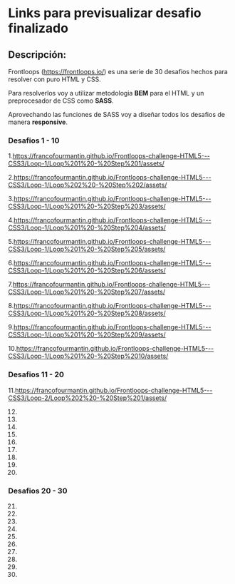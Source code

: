 # Links para previsualizar desafio finalizado

## Descripción:

Frontloops (https://frontloops.io/) es una serie de 30 desafios hechos para resolver con puro HTML y CSS.

Para resolverlos voy a utilizar metodologia **BEM** para el HTML y un preprocesador de CSS como **SASS**.

Aprovechando las funciones de SASS voy a diseñar todos los desafios de manera **responsive**.



### Desafios 1  - 10 ###



1.https://francofourmantin.github.io/Frontloops-challenge-HTML5---CSS3/Loop-1/Loop%201%20-%20Step%201/assets/

2.https://francofourmantin.github.io/Frontloops-challenge-HTML5---CSS3/Loop-1/Loop%202%20-%20Step%202/assets/

3.https://francofourmantin.github.io/Frontloops-challenge-HTML5---CSS3/Loop-1/Loop%201%20-%20Step%203/assets/  

4.https://francofourmantin.github.io/Frontloops-challenge-HTML5---CSS3/Loop-1/Loop%201%20-%20Step%204/assets/

5.https://francofourmantin.github.io/Frontloops-challenge-HTML5---CSS3/Loop-1/Loop%201%20-%20Step%205/assets/ 

6.https://francofourmantin.github.io/Frontloops-challenge-HTML5---CSS3/Loop-1/Loop%201%20-%20Step%206/assets/  

7.https://francofourmantin.github.io/Frontloops-challenge-HTML5---CSS3/Loop-1/Loop%201%20-%20Step%207/assets/ 

8.https://francofourmantin.github.io/Frontloops-challenge-HTML5---CSS3/Loop-1/Loop%201%20-%20Step%208/assets/ 

9.https://francofourmantin.github.io/Frontloops-challenge-HTML5---CSS3/Loop-1/Loop%201%20-%20Step%209/assets/  

10.https://francofourmantin.github.io/Frontloops-challenge-HTML5---CSS3/Loop-1/Loop%201%20-%20Step%2010/assets/


### Desafios 11 - 20 ###

11.https://francofourmantin.github.io/Frontloops-challenge-HTML5---CSS3/Loop-2/Loop%202%20-%20Step%201/assets/

12.

13.

14.

15.

16.

17.

18.

19.

20.

### Desafios 20 - 30 ###

21.
22.
23.
24.
25.
26.
27.
28.
29.
30.
